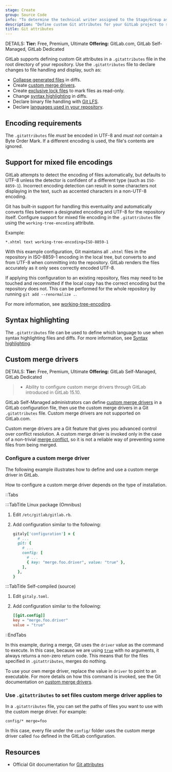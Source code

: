 ```yaml
---
stage: Create
group: Source Code
info: "To determine the technical writer assigned to the Stage/Group associated with this page, see https://handbook.gitlab.com/handbook/product/ux/technical-writing/#assignments"
description: "Define custom Git attributes for your GitLab project to set options for file handling, display, locking, and storage."
title: Git attributes
---
```


DETAILS:
**Tier:** Free, Premium, Ultimate
**Offering:** GitLab.com, GitLab Self-Managed, GitLab Dedicated

GitLab supports defining custom Git attributes in a `.gitattributes` file in the
root directory of your repository. Use the `.gitattributes` file to declare changes
to file handling and display, such as:

- [Collapse generated files](../../merge_requests/changes.md#collapse-generated-files) in diffs.
- Create [custom merge drivers](#custom-merge-drivers).
- Create [exclusive lock files](../../file_lock.md) to mark files as read-only.
- Change [syntax highlighting](highlighting.md) in diffs.
- Declare binary file handling with [Git LFS](../../../../topics/git/lfs/_index.md).
- Declare [languages used in your repository](../index.md#add-repository-languages).

## Encoding requirements

The `.gitattributes` file _must_ be encoded in UTF-8 and _must not_ contain a
Byte Order Mark. If a different encoding is used, the file's contents are
ignored.

## Support for mixed file encodings

GitLab attempts to detect the encoding of files automatically, but defaults to UTF-8 unless
the detector is confident of a different type (such as `ISO-8859-1`). Incorrect encoding
detection can result in some characters not displaying in the text, such as accented characters in a
non-UTF-8 encoding.

Git has built-in support for handling this eventuality and automatically converts files between
a designated encoding and UTF-8 for the repository itself. Configure support for mixed file encoding in the `.gitattributes`
file using the `working-tree-encoding` attribute.

Example:

```plaintext
*.xhtml text working-tree-encoding=ISO-8859-1
```

With this example configuration, Git maintains all `.xhtml` files in the repository in ISO-8859-1
encoding in the local tree, but converts to and from UTF-8 when committing into the repository. GitLab
renders the files accurately as it only sees correctly encoded UTF-8.

If applying this configuration to an existing repository, files may need to be touched and recommitted
if the local copy has the correct encoding but the repository does not. This can
be performed for the whole repository by running `git add --renormalize .`.

For more information, see [working-tree-encoding](https://git-scm.com/docs/gitattributes#_working_tree_encoding).

## Syntax highlighting

The `.gitattributes` file can be used to define which language to use when
syntax highlighting files and diffs. For more information, see
[Syntax highlighting](highlighting.md).

## Custom merge drivers

DETAILS:
**Tier:** Free, Premium, Ultimate
**Offering:** GitLab Self-Managed, GitLab Dedicated

> - Ability to configure custom merge drivers through GitLab introduced in GitLab 15.10.

GitLab Self-Managed administrators can define [custom merge drivers](https://git-scm.com/docs/gitattributes#_defining_a_custom_merge_driver)
in a GitLab configuration file, then use the custom merge drivers in a Git `.gitattributes` file. Custom merge drivers are not supported on GitLab.com.

Custom merge drivers are a Git feature that gives you advanced control over conflict
resolution.
A custom merge driver is invoked only in the case of a non-trivial
[merge conflict](../../merge_requests/conflicts.md), so it is not a reliable way
of preventing some files from being merged.

### Configure a custom merge driver

The following example illustrates how to define and use a custom merge driver in
GitLab.

How to configure a custom merge driver depends on the type of installation.

::Tabs

:::TabTitle Linux package (Omnibus)

1. Edit `/etc/gitlab/gitlab.rb`.
1. Add configuration similar to the following:

   ```ruby
   gitaly['configuration'] = {
     # ...
     git: {
       # ...
       config: [
         # ...
         { key: "merge.foo.driver", value: "true" },
       ],
     },
   }
   ```

:::TabTitle Self-compiled (source)

1. Edit `gitaly.toml`.
1. Add configuration similar to the following:

   ```toml
   [[git.config]]
   key = "merge.foo.driver"
   value = "true"
   ```

::EndTabs

In this example, during a merge, Git uses the `driver` value as the command to execute. In
this case, because we are using [`true`](https://man7.org/linux/man-pages/man1/true.1.html)
with no arguments, it always returns a non-zero return code. This means that for
the files specified in `.gitattributes`, merges do nothing.

To use your own merge driver, replace the value in `driver` to point to an
executable. For more details on how this command is invoked, see the Git
documentation on [custom merge drivers](https://git-scm.com/docs/gitattributes#_defining_a_custom_merge_driver).

### Use `.gitattributes` to set files custom merge driver applies to

In a `.gitattributes` file, you can set the paths of files you want to use with the custom merge driver. For example:

```plaintext
config/* merge=foo
```

In this case, every file under the `config/` folder uses the custom merge driver called `foo` defined in the GitLab configuration.

## Resources

- Official Git documentation for [Git attributes](https://git-scm.com/docs/gitattributes)

